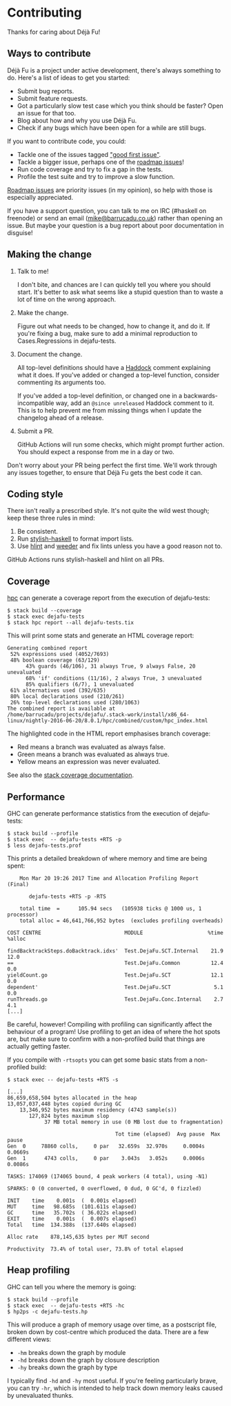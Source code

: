 Contributing
============

Thanks for caring about Déjà Fu!


Ways to contribute
------------------

Déjà Fu is a project under active development, there's always something to do.
Here's a list of ideas to get you started:

- Submit bug reports.
- Submit feature requests.
- Got a particularly slow test case which you think should be faster?  Open an
  issue for that too.
- Blog about how and why you use Déjà Fu.
- Check if any bugs which have been open for a while are still bugs.

If you want to contribute code, you could:

- Tackle one of the issues tagged ["good first issue"][good-first-issue].
- Tackle a bigger issue, perhaps one of the [roadmap issues][roadmap]!
- Run code coverage and try to fix a gap in the tests.
- Profile the test suite and try to improve a slow function.

[Roadmap issues][roadmap] are priority issues (in my opinion), so help with
those is especially appreciated.

If you have a support question, you can talk to me on IRC (#haskell on freenode)
or send an email (mike@barrucadu.co.uk) rather than opening an issue.  But maybe
your question is a bug report about poor documentation in disguise!

[good-first-issue]: https://github.com/barrucadu/dejafu/labels/good%20first%20issue
[roadmap]: https://github.com/barrucadu/dejafu/labels/roadmap


Making the change
-----------------

1. Talk to me!

   I don't bite, and chances are I can quickly tell you where you should start.
   It's better to ask what seems like a stupid question than to waste a lot of
   time on the wrong approach.

2. Make the change.

   Figure out what needs to be changed, how to change it, and do it.  If you're
   fixing a bug, make sure to add a minimal reproduction to Cases.Regressions in
   dejafu-tests.

3. Document the change.

   All top-level definitions should have a [Haddock][] comment explaining what
   it does.  If you've added or changed a top-level function, consider
   commenting its arguments too.

   If you've added a top-level definition, or changed one in a
   backwards-incompatible way, add an `@since unreleased` Haddock comment to it.
   This is to help prevent me from missing things when I update the changelog
   ahead of a release.

4. Submit a PR.

   GitHub Actions will run some checks, which might prompt further action.  You
   should expect a response from me in a day or two.

Don't worry about your PR being perfect the first time.  We'll work through any
issues together, to ensure that Déjà Fu gets the best code it can.

[Haddock]: https://hackage.haskell.org/package/haddock


Coding style
------------

There isn't really a prescribed style.  It's not quite the wild west though;
keep these three rules in mind:

1. Be consistent.
2. Run [stylish-haskell][] to format import lists.
3. Use [hlint][] and [weeder][] and fix lints unless you
   have a good reason not to.

GitHub Actions runs stylish-haskell and hlint on all PRs.

[stylish-haskell]: https://hackage.haskell.org/package/stylish-haskell
[hlint]: https://hackage.haskell.org/package/hlint
[weeder]: https://hackage.haskell.org/package/weeder


Coverage
--------

[hpc][] can generate a coverage report from the execution of dejafu-tests:

```text
$ stack build --coverage
$ stack exec dejafu-tests
$ stack hpc report --all dejafu-tests.tix
```

This will print some stats and generate an HTML coverage report:

```text
Generating combined report
 52% expressions used (4052/7693)
 48% boolean coverage (63/129)
      43% guards (46/106), 31 always True, 9 always False, 20 unevaluated
      68% 'if' conditions (11/16), 2 always True, 3 unevaluated
      85% qualifiers (6/7), 1 unevaluated
 61% alternatives used (392/635)
 80% local declarations used (210/261)
 26% top-level declarations used (280/1063)
The combined report is available at /home/barrucadu/projects/dejafu/.stack-work/install/x86_64-linux/nightly-2016-06-20/8.0.1/hpc/combined/custom/hpc_index.html
```

The highlighted code in the HTML report emphasises branch coverage:

- Red means a branch was evaluated as always false.
- Green means a branch was evaluated as always true.
- Yellow means an expression was never evaluated.

See also the [stack coverage documentation][cov].

[hpc]: https://wiki.haskell.org/Haskell_program_coverage
[cov]: https://docs.haskellstack.org/en/latest/coverage/


Performance
-----------

GHC can generate performance statistics from the execution of dejafu-tests:

```text
$ stack build --profile
$ stack exec  -- dejafu-tests +RTS -p
$ less dejafu-tests.prof
```

This prints a detailed breakdown of where memory and time are being spent:

```text
    Mon Mar 20 19:26 2017 Time and Allocation Profiling Report  (Final)

       dejafu-tests +RTS -p -RTS

    total time  =      105.94 secs   (105938 ticks @ 1000 us, 1 processor)
    total alloc = 46,641,766,952 bytes  (excludes profiling overheads)

COST CENTRE                           MODULE                     %time %alloc

findBacktrackSteps.doBacktrack.idxs'  Test.DejaFu.SCT.Internal    21.9   12.0
==                                    Test.DejaFu.Common          12.4    0.0
yieldCount.go                         Test.DejaFu.SCT             12.1    0.0
dependent'                            Test.DejaFu.SCT              5.1    0.0
runThreads.go                         Test.DejaFu.Conc.Internal    2.7    4.1
[...]
```

Be careful, however!  Compiling with profiling can significantly affect the
behaviour of a program!  Use profiling to get an idea of where the hot spots
are, but make sure to confirm with a non-profiled build that things are actually
getting faster.

If you compile with `-rtsopts` you can get some basic stats from a non-profiled
build:

```text
$ stack exec -- dejafu-tests +RTS -s

[...]
86,659,658,504 bytes allocated in the heap
13,057,037,448 bytes copied during GC
    13,346,952 bytes maximum residency (4743 sample(s))
       127,824 bytes maximum slop
            37 MB total memory in use (0 MB lost due to fragmentation)

                                   Tot time (elapsed)  Avg pause  Max pause
Gen  0     78860 colls,     0 par   32.659s  32.970s     0.0004s    0.0669s
Gen  1      4743 colls,     0 par    3.043s   3.052s     0.0006s    0.0086s

TASKS: 174069 (174065 bound, 4 peak workers (4 total), using -N1)

SPARKS: 0 (0 converted, 0 overflowed, 0 dud, 0 GC'd, 0 fizzled)

INIT    time    0.001s  (  0.001s elapsed)
MUT     time   98.685s  (101.611s elapsed)
GC      time   35.702s  ( 36.022s elapsed)
EXIT    time    0.001s  (  0.007s elapsed)
Total   time  134.388s  (137.640s elapsed)

Alloc rate    878,145,635 bytes per MUT second

Productivity  73.4% of total user, 73.8% of total elapsed
```


Heap profiling
--------------

GHC can tell you where the memory is going:

```text
$ stack build --profile
$ stack exec  -- dejafu-tests +RTS -hc
$ hp2ps -c dejafu-tests.hp
```

This will produce a graph of memory usage over time, as a postscript file,
broken down by cost-centre which produced the data.  There are a few different
views:

- `-hm` breaks down the graph by module
- `-hd` breaks down the graph by closure description
- `-hy` breaks down the graph by type

I typically find `-hd` and `-hy` most useful.  If you're feeling particularly
brave, you can try `-hr`, which is intended to help track down memory leaks
caused by unevaluated thunks.
